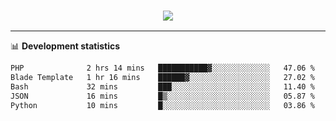 <h3 align="center">
  <a href="https://github.com/hwalker928">
      <img src="https://github-profile-trophy.vercel.app/?username=hwalker928&no-bg=true&no-frame=true">
  </a>
</h3>


<hr>

📊 **Development statistics**

<!--START_SECTION:waka-->

```txt
PHP              2 hrs 14 mins   ███████████▓░░░░░░░░░░░░░   47.06 %
Blade Template   1 hr 16 mins    ██████▓░░░░░░░░░░░░░░░░░░   27.02 %
Bash             32 mins         ███░░░░░░░░░░░░░░░░░░░░░░   11.40 %
JSON             16 mins         █▒░░░░░░░░░░░░░░░░░░░░░░░   05.87 %
Python           10 mins         █░░░░░░░░░░░░░░░░░░░░░░░░   03.86 %
```

<!--END_SECTION:waka-->
